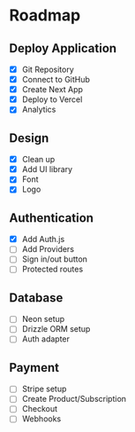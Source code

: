 # Roadmap

## Deploy Application

- [x] Git Repository
- [x] Connect to GitHub
- [x] Create Next App
- [x] Deploy to Vercel
- [x] Analytics

## Design

- [x] Clean up
- [x] Add UI library
- [x] Font
- [x] Logo

## Authentication

- [x] Add Auth.js
- [ ] Add Providers
- [ ] Sign in/out button
- [ ] Protected routes

## Database

- [ ] Neon setup
- [ ] Drizzle ORM setup
- [ ] Auth adapter

## Payment

- [ ] Stripe setup
- [ ] Create Product/Subscription
- [ ] Checkout
- [ ] Webhooks

